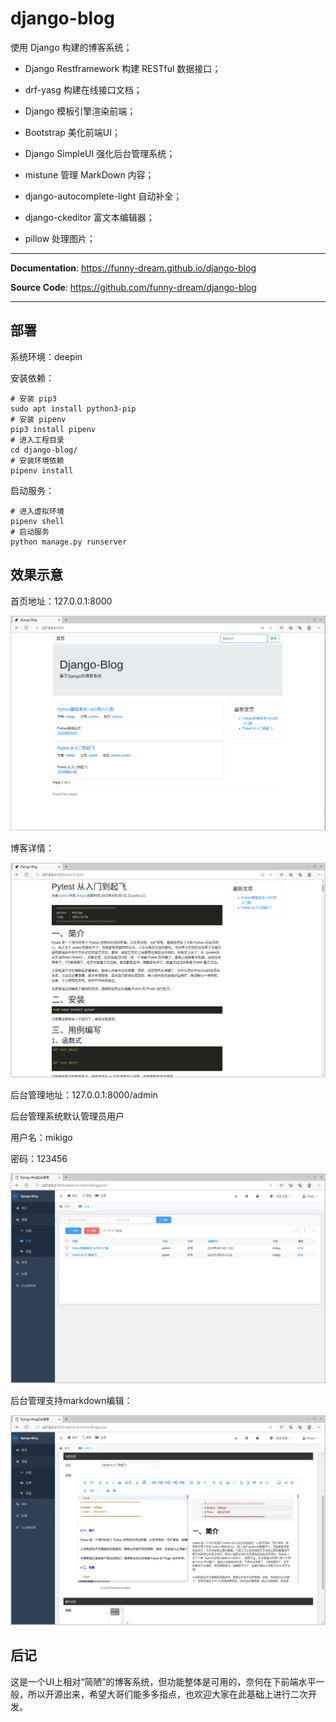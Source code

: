 # django-blog

使用 Django 构建的博客系统；

- Django Restframework 构建 RESTful 数据接口；

- drf-yasg 构建在线接口文档；

- Django 模板引擎渲染前端；

- Bootstrap 美化前端UI；

- Django SimpleUI 强化后台管理系统；

- mistune 管理 MarkDown 内容；

- django-autocomplete-light 自动补全；

- django-ckeditor 富文本编辑器；

- pillow 处理图片；

---

**Documentation**: <a href="https://funny-dream.github.io/django-blog" target="_blank">https://funny-dream.github.io/django-blog</a>

**Source Code**: <a href="https://github.com/funny-dream/django-blog" target="_blank">https://github.com/funny-dream/django-blog</a>

---

## 部署

系统环境：deepin

安装依赖：

```shell
# 安装 pip3
sudo apt install python3-pip
# 安装 pipenv
pip3 install pipenv
# 进入工程目录
cd django-blog/
# 安装环境依赖
pipenv install
```

启动服务：

```shell
# 进入虚拟环境
pipenv shell
# 启动服务
python manage.py runserver
```

## 效果示意

首页地址：127.0.0.1:8000

![](./img/home.png)

博客详情：

![](./img/detail.png)

后台管理地址：127.0.0.1:8000/admin

后台管理系统默认管理员用户

用户名：mikigo

密码：123456

![](./img/admin.png)

后台管理支持markdown编辑：

![](./img/admin_md.png)

## 后记

这是一个UI上相对“简陋”的博客系统，但功能整体是可用的，奈何在下前端水平一般，所以开源出来，希望大哥们能多多指点，也欢迎大家在此基础上进行二次开发。
